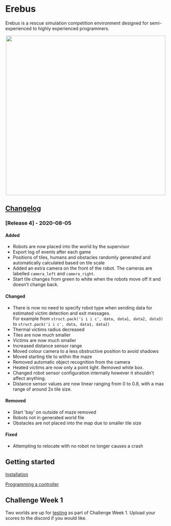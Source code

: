 # Erebus
Erebus is a rescue simulation competition environment designed for semi-experienced to highly experienced programmers. 

<p align="center"><img src="/docs/images/environment.JPG" width="500"><p/>  

## [Changelog](https://github.com/Shadow149/RescueMaze/blob/master/CHANGELOG.md)

### [Release 4] - 2020-08-05

#### Added
- Robots are now placed into the world by the supervisor
- Export log of events after each game
- Positions of tiles, humans and obstacles randomly generated and automatically calculated based on tile scale
- Added an extra camera on the front of the robot. The cameras are labelled `camera_left` and `camera_right`.
- Start tile changes from green to white when the robots move off it and doesn't change back.

#### Changed
- There is now no need to specify robot type when sending data for estimated victim detection and exit messages.   
For example from `struct.pack('i i i c', data, data1, data2, data3)` to `struct.pack('i i c', data, data1, data2)`
- Thermal victims radius decreased
- Tiles are now much smaller
- Victims are now much smaller
- Increased distance sensor range
- Moved colour camera to a less obstructive position to avoid shadows
- Moved starting tile to within the maze
- Removed automatic object recognition from the camera
- Heated victims are now only a point light. Removed white box.
- Changed robot sensor configuration internally however it shouldn't affect anything.
- Distance sensor values are now linear ranging from 0 to 0.8, with a max range of around 2x tile size.

#### Removed
- Start 'bay' on outside of maze removed
- Robots not in generated world file
- Obstacles are not placed into the map due to smaller tile size

#### Fixed
- Attempting to relocate with no robot no longer causes a crash

## Getting started
[Installation](https://github.com/Shadow149/Erebus/wiki/Installation)  

[Programming a controller](https://github.com/Shadow149/Erebus/wiki/Programming-a-controller)  

## Challenge Week 1
Two worlds are up for [testing](https://github.com/Shadow149/Erebus/releases/tag/v0.1.1-alpha-w1) as part of Challenge Week 1. Upload your scores to the discord if you would like.
